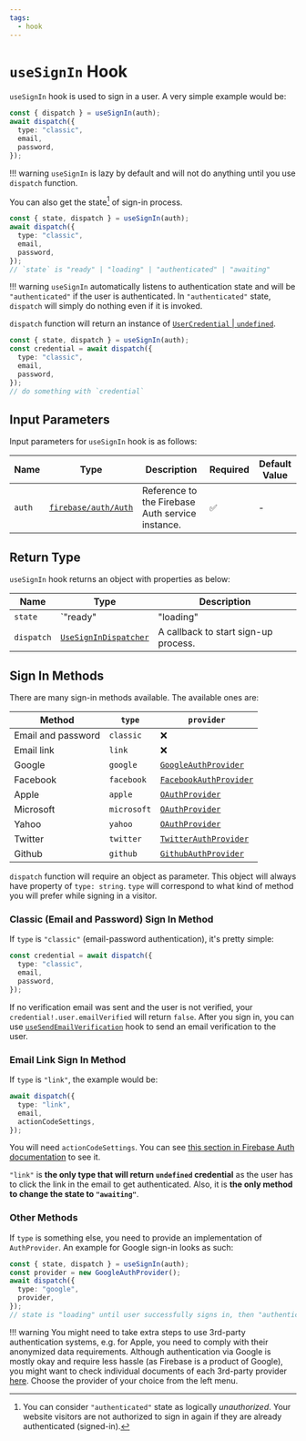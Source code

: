 ```yaml
---
tags:
  - hook
---
```


# `useSignIn` Hook

`useSignIn` hook is used to sign in a user. A very simple example would be:

```typescript
const { dispatch } = useSignIn(auth);
await dispatch({
  type: "classic",
  email,
  password,
});
```

!!! warning
    `useSignIn` is lazy by default and will not do anything until you use `dispatch` function.

You can also get the state[^unauthorized] of sign-in process.

```typescript
const { state, dispatch } = useSignIn(auth);
await dispatch({
  type: "classic",
  email,
  password,
});
// `state` is "ready" | "loading" | "authenticated" | "awaiting"
```

!!! warning
    `useSignIn` automatically listens to authentication state and will be `"authenticated"` if the user is authenticated. In `"authenticated"` state, `dispatch` will simply do nothing even if it is invoked.

`dispatch` function will return an instance of [`UserCredential` | `undefined`][UserCredentialDocRef].

```typescript
const { state, dispatch } = useSignIn(auth);
const credential = await dispatch({
  type: "classic",
  email,
  password,
});
// do something with `credential`
```

## Input Parameters

Input parameters for `useSignIn` hook is as follows:

| Name | Type | Description | Required | Default Value |
|---|---|---|---|---|
| `auth` | [`firebase/auth/Auth`][AuthRefDoc] | Reference to the Firebase Auth service instance. | ✅ | - |

## Return Type

`useSignIn` hook returns an object with properties as below:

| Name | Type | Description |
|---|---|---|
| `state` | `"ready" | "loading" | "authenticated"`[^unauthorized] | The state of sign-up process. |
| `dispatch` | [`UseSignInDispatcher`](#sign-in-methods) | A callback to start sign-up process. |

## Sign In Methods

There are many sign-in methods available. The available ones are:

| Method | `type` | `provider` |
|---|---|---|
| Email and password | `classic` | ❌ |
| Email link | `link` | ❌ |
| Google | `google` | [`GoogleAuthProvider`][GoogleAuthProviderRefDoc] |
| Facebook | `facebook` | [`FacebookAuthProvider`][FacebookAuthProviderRefDoc] |
| Apple | `apple` | [`OAuthProvider`][OAuthProviderRefDoc] |
| Microsoft | `microsoft` | [`OAuthProvider`][OAuthProviderRefDoc] |
| Yahoo | `yahoo` | [`OAuthProvider`][OAuthProviderRefDoc] |
| Twitter | `twitter` | [`TwitterAuthProvider`][TwitterAuthProviderRefDoc] |
| Github | `github` | [`GithubAuthProvider`][GithubAuthProviderRefDoc] |

`dispatch` function will require an object as parameter. This object will always have property of `type: string`. `type` will correspond to what kind of method you will prefer while signing in a visitor.

### Classic (Email and Password) Sign In Method

If `type` is `"classic"` (email-password authentication), it's pretty simple:

```typescript
const credential = await dispatch({
  type: "classic",
  email,
  password,
});
```

If no verification email was sent and the user is not verified, your `credential!.user.emailVerified` will return `false`. After you sign in, you can use [`useSendEmailVerification`](useSendEmailVerification.md) hook to send an email verification to the user.

### Email Link Sign In Method

If `type` is `"link"`, the example would be:

```typescript
await dispatch({
  type: "link",
  email,
  actionCodeSettings,
});
```

You will need `actionCodeSettings`. You can see [this section in Firebase Auth documentation](https://firebase.google.com/docs/auth/web/email-link-auth#send_an_authentication_link_to_the_users_email_address) to see it.

`"link"` is **the only type that will return `undefined` credential** as the user has to click the link in the email to get authenticated. Also, it is **the only method to change the state to `"awaiting"`**.

### Other Methods

If `type` is something else, you need to provide an implementation of `AuthProvider`. An example for Google sign-in looks as such:

```typescript
const { state, dispatch } = useSignIn(auth);
const provider = new GoogleAuthProvider();
await dispatch({
  type: "google",
  provider,
});
// state is "loading" until user successfully signs in, then "authenticated"
```

!!! warning
    You might need to take extra steps to use 3rd-party authentication systems, e.g. for Apple, you need to comply with their anonymized data requirements. Although authentication via Google is mostly okay and require less hassle (as Firebase is a product of Google), you might want to check individual documents of each 3rd-party provider [here][AuthWebDocs]. Choose the provider of your choice from the left menu.

[^unauthorized]: You can consider `"authenticated"` state as logically *unauthorized*. Your website visitors are not authorized to sign in again if they are already authenticated (signed-in).

[AuthRefDoc]: https://firebase.google.com/docs/reference/node/firebase.auth.Auth
[UserCredentialDocRef]: https://firebase.google.com/docs/reference/js/auth.usercredential
[OAuthProviderRefDoc]: https://firebase.google.com/docs/reference/node/firebase.auth.OAuthProvider
[GoogleAuthProviderRefDoc]: https://firebase.google.com/docs/reference/node/firebase.auth.GoogleAuthProvider
[FacebookAuthProviderRefDoc]: https://firebase.google.com/docs/reference/node/firebase.auth.FacebookAuthProvider
[TwitterAuthProviderRefDoc]: https://firebase.google.com/docs/reference/node/firebase.auth.TwitterAuthProvider
[GithubAuthProviderRefDoc]: https://firebase.google.com/docs/reference/node/firebase.auth.GithubAuthProvider
[AuthWebDocs]: https://firebase.google.com/docs/auth/web/start